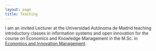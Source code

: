 ```yaml
---
layout: page
title: Teaching
---
```


I am an invited Lecturer at the Universidad Autónoma de Madrid teaching introductory classes in information systems and open innovation for the course on Economics and Knowledge Management in the M.Sc. in [Economics and Innovation Management](https://www.uam.es/docencia/degin/catedra/master_en.html).
